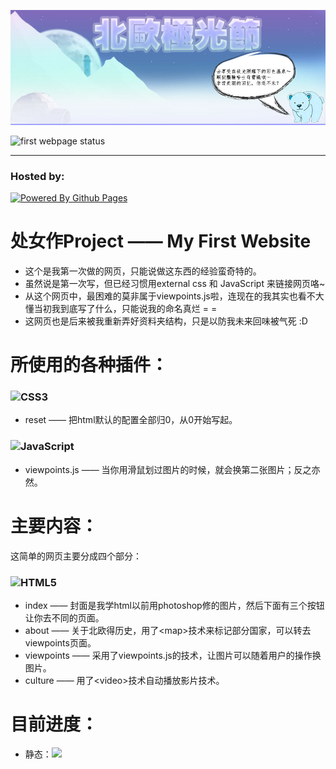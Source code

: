 ![](assets/banner.jpg)

![first webpage status](https://github.com/eaglePB2/my_first_webpage/actions/workflows/static.yml/badge.svg)
<hr>

### Hosted by:
[![Powered By Github Pages](https://img.shields.io/badge/github%20pages-121013?style=for-the-badge&logo=github&logoColor=white)](https://eaglepb2.github.io/my_first_webpage)

# 处女作Project —— My First Website
- 这个是我第一次做的网页，只能说做这东西的经验蛮奇特的。
- 虽然说是第一次写，但已经习惯用external css 和 JavaScript 来链接网页咯~
- 从这个网页中，最困难的莫非属于viewpoints.js啦，连现在的我其实也看不大懂当初我到底写了什么，只能说我的命名真烂 = =
- 这网页也是后来被我重新弄好资料夹结构，只是以防我未来回味被气死 :D

# 所使用的各种插件：
### ![CSS3](https://img.shields.io/badge/css3-%231572B6.svg?style=for-the-badge&logo=css3&logoColor=white)
- reset —— 把html默认的配置全部归0，从0开始写起。

### ![JavaScript](https://img.shields.io/badge/javascript-%23323330.svg?style=for-the-badge&logo=javascript&logoColor=%23F7DF1E)
- viewpoints.js —— 当你用滑鼠划过图片的时候，就会换第二张图片；反之亦然。

# 主要内容：
这简单的网页主要分成四个部分：
### ![HTML5](https://img.shields.io/badge/html5-%23E34F26.svg?style=for-the-badge&logo=html5&logoColor=white)
- index —— 封面是我学html以前用photoshop修的图片，然后下面有三个按钮让你去不同的页面。
- about —— 关于北欧得历史，用了\<map\>技术来标记部分国家，可以转去viewpoints页面。
- viewpoints —— 采用了viewpoints.js的技术，让图片可以随着用户的操作换图片。
- culture —— 用了\<video\>技术自动播放影片技术。

# 目前进度：
- 静态：![](https://geps.dev/progress/100)
